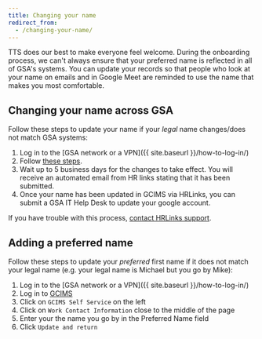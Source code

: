 ```yaml
---
title: Changing your name
redirect_from:
  - /changing-your-name/
---
```


TTS does our best to make everyone feel welcome. During the onboarding process, we can't always ensure that your preferred name is reflected in all of GSA's systems. You can update your records so that people who look at your name on emails and in Google Meet are reminded to use the name that makes you most comfortable.

## Changing your name across GSA

Follow these steps to update your name if your *legal* name changes/does not match GSA systems:

1. Log in to the [GSA network or a VPN]({{ site.baseurl }}/how-to-log-in/)
1. Follow [these steps](https://corporateapps.gsa.gov/files/HR-Links-Guide_-Changing-Your-Name_Final-Oct-2020docx.pdf).
1. Wait up to 5 business days for the changes to take effect. You will receive an automated email from HR links stating that it has been submitted.
1. Once your name has been updated in GCIMS via HRLinks, you can submit a GSA IT Help Desk to update your google account.

If you have trouble with this process, [contact HRLinks support](https://corporateapps.gsa.gov/hr-links/hr-links-support/).


## Adding a preferred name

Follow these steps to update your *preferred* first name if it does not match your legal name (e.g. your legal name is Michael but you go by Mike):


1. Log in to the [GSA network or a VPN]({{ site.baseurl }}/how-to-log-in/)
1. Log in to [GCIMS](https://gcims.gsa.gov)
1. Click on `GCIMS Self Service` on the left
1. Click on `Work Contact Information` close to the middle of the page
1. Enter your the name you go by in the Preferred Name field
1. Click `Update and return`